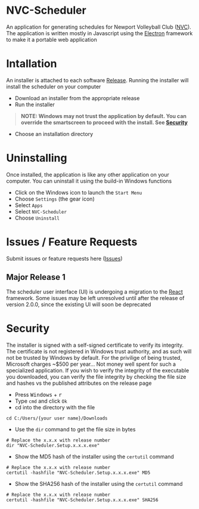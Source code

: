 # NVC-Scheduler
An application for generating schedules for Newport Volleyball Club ([NVC](http://www.newportvolleyballclub.com)). The application is written mostly in Javascript using the [Electron](https://electronjs.org) framework to make it a portable web application

# Intallation
An installer is attached to each software [Release](https://github.com/magalhaesjr/NVC-Scheduler/releases). Running the installer will install the scheduler on your computer
- Download an installer from the appropriate release
- Run the installer
>**NOTE: Windows may not trust the application by default. You can override the smartscreen to proceed with the install. See [Security](README.md#Security)**
- Choose an installation directory

# Uninstalling
Once installed, the application is like any other application on your computer. You can uninstall it using the build-in Windows functions
- Click on the Windows icon to launch the `Start Menu`
- Choose `Settings` (the gear icon)
- Select `Apps`
- Select `NVC-Scheduler`
- Choose `Uninstall`

# Issues / Feature Requests
Submit issues or feature requests here ([Issues](https://github.com/magalhaesjr/NVC-Scheduler/issues))

## Major Release 1
The scheduler user interface (UI) is undergoing a migration to the [React](https://reactjs.org) framework. Some issues may be left unresolved until after the release of version 2.0.0, since the existing UI will soon be deprecated

# Security
The installer is signed with a self-signed certificate to verify its integrity. The certificate is not registered in Windows trust authority, and as such will not be trusted by Windows by default. For the privilige of being trusted, Microsoft charges ~$500 per year... Not money well spent for such a specialized application. If you wish to verify the integrity of the executable you downloaded, you can verify the file integrity by checking the file size and hashes vs the published attributes on the release page
- Press <kbd>Windows</kbd> + <kbd>r</kbd>
- Type `cmd` and click `Ok`
- cd into the directory with the file
```shell
cd C:/Users/{your user name}/Downloads
```
- Use the `dir` command to get the file size in bytes
```shell
# Replace the x.x.x with release number
dir "NVC-Scheduler.Setup.x.x.x.exe"
```
- Show the MD5 hash of the installer using the `certutil` command
```shell
# Replace the x.x.x with release number
certutil -hashfile "NVC-Scheduler.Setup.x.x.x.exe" MD5
```
- Show the SHA256 hash of the installer using the `certutil` command
```shell
# Replace the x.x.x with release number
certutil -hashfile "NVC-Scheduler.Setup.x.x.x.exe" SHA256
```


